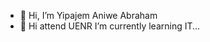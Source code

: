 - 👋 Hi, I’m Yipajem Aniwe Abraham 
- 👀 Hi attend UENR
   I’m currently learning IT...
  

<!---
Abraham791/Abraham791 is a ✨ special ✨ repository because its `README.md` (this file) appears on your GitHub profile.
You can click the Preview link to take a look at your changes.
--->
